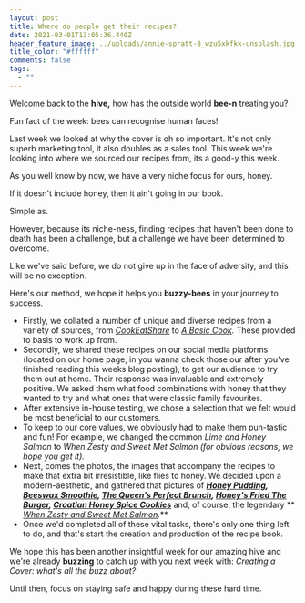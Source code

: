 ```yaml
---
layout: post
title: Where do people get their recipes?
date: 2021-03-01T13:05:36.440Z
header_feature_image: ../uploads/annie-spratt-8_wzu5xkfkk-unsplash.jpg
title_color: "#ffffff"
comments: false
tags:
  - ""
---
```

Welcome back to the **hive,** how has the outside world **bee-n** treating you?

Fun fact of the week: bees can recognise human faces!

Last week we looked at why the cover is oh so important. It's not only superb marketing tool, it also doubles as a sales tool. This week we're looking into where we sourced our recipes from, its a good-y this week. 

As you well know by now, we have a very niche focus for ours, honey. 

If it doesn't include honey, then it ain't going in our book.

Simple as. 

However, because its niche-ness, finding recipes that haven't been done to death has been a challenge, but a challenge we have been determined to overcome. 

Like we've said before, we do not give up in the face of adversity, and this will be no exception. 

Here's our method, we hope it helps you **buzzy-bees** in your journey to success.

* Firstly, we collated a number of unique and diverse recipes from a variety of sources, from *[CookEatShare](https://cookeatshare.com)* to *[A Basic Cook](http://www.abasiccook.com).* These provided to basis to work up from. 
* Secondly, we shared these recipes on our social media platforms (located on our home page, in you wanna check those our after you've finished reading this weeks blog posting), to get our audience to try them out at home. Their response was invaluable and extremely positive. We asked them what food combinations with honey that they wanted to try and what ones that were classic family favourites.
* After extensive in-house testing, we chose a selection that we felt would be most beneficial to our customers. 
* To keep to our core values, we obviously had to make them pun-tastic and fun! For example, we changed the common *Lime and Honey Salmon* to *When Zesty and Sweet Met Salmon (*for obvious reasons, we hope you get it)*.*
* Next, comes the photos, the images that accompany the recipes to make that extra bit irresistible, like flies to honey. We decided upon a modern-aesthetic, and gathered that pictures of ***[Honey Pudding](https://bloggg-website.netlify.app/recipes/recipe6/), [Beeswax Smoothie](https://bloggg-website.netlify.app/recipes/recipe1/), [The Queen's Perfect Brunch](https://bloggg-website.netlify.app/recipes/recipe2/), [Honey's Fried The Burger](https://bloggg-website.netlify.app/recipes/recipe3/), [Croatian Honey Spice Cookies](https://bloggg-website.netlify.app/recipes/recipe4/)*** and, of course, the legendary ** *[When Zesty and Sweet Met Salmon](https://bloggg-website.netlify.app/recipes/recipe5/).*** 
* Once we'd completed all of these vital tasks, there's only one thing left to do, and that's start the creation and production of the recipe book.

We hope this has been another insightful week for our amazing hive and we're already **buzzing** to catch up with you next week with: *Creating a Cover: what's all the buzz about?*

Until then, focus on staying safe and happy during these hard time.